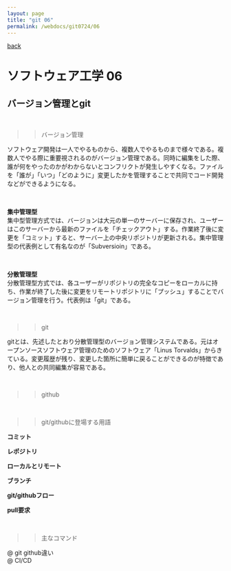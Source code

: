 ```yaml
---
layout: page
title: "git 06"
permalink: /webdocs/git0724/06
---
```


[back](/webdocs/git0724)

# ソフトウェア工学 06

## バージョン管理とgit

<br>

>> バージョン管理

ソフトウェア開発は一人でやるものから、複数人でやるものまで様々である。複数人でやる際に重要視されるのがバージョン管理である。同時に編集をした際、誰が何をやったのかがわからないとコンフリクトが発生しやすくなる。ファイルを「誰が」「いつ」「どのように」変更したかを管理することで共同でコード開発などができるようになる。

<br>

**集中管理型**  
集中型管理方式では、バージョンは大元の単一のサーバーに保存され、ユーザーはこのサーバーから最新のファイルを「チェックアウト」する。作業終了後に変更を「コミット」すると、サーバー上の中央リポジトリが更新される。集中管理型の代表例として有名なのが「Subversioin」である。

<br>

**分散管理型**  
分散管理型方式では、各ユーザーがリポジトリの完全なコピーをローカルに持ち、作業が終了した後に変更をリモートリポジトリに「プッシュ」することでバージョン管理を行う。代表例は「git」である。

<br>

>> git

gitとは、先述したとおり分散管理型のバージョン管理システムである。元はオープンソースソフトウェア管理のためのソフトウェア「Linus Torvalds」からきている。変更履歴が残り、変更した箇所に簡単に戻ることができるのが特徴であり、他人との共同編集が容易である。

<br>

>> github


<br>

>> git/githubに登場する用語

**コミット**

**レポジトリ**

**ローカルとリモート**

**ブランチ**

**git/githubフロー**

**pull要求**

<br>

>> 主なコマンド





@ git github違い  
@ CI/CD